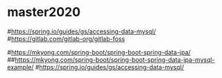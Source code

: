 # master2020

#https://spring.io/guides/gs/accessing-data-mysql/
#https://gitlab.com/gitlab-org/gitlab-foss


#https://mkyong.com/spring-boot/spring-boot-spring-data-jpa/
##https://mkyong.com/spring-boot/spring-boot-spring-data-jpa-mysql-example/
#https://spring.io/guides/gs/accessing-data-mysql/
